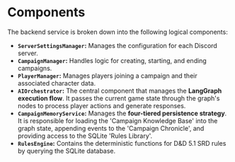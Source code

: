 # Components

The backend service is broken down into the following logical components:

* **`ServerSettingsManager`:** Manages the configuration for each Discord server.
* **`CampaignManager`:** Handles logic for creating, starting, and ending campaigns.
* **`PlayerManager`:** Manages players joining a campaign and their associated character data.
* **`AIOrchestrator`:** The central component that manages the **LangGraph execution flow**. It passes the current game state through the graph's nodes to process player actions and generate responses.
* **`CampaignMemoryService`:** Manages the **four-tiered persistence strategy**. It is responsible for loading the 'Campaign Knowledge Base' into the graph state, appending events to the 'Campaign Chronicle', and providing access to the SQLite 'Rules Library'.
* **`RulesEngine`:** Contains the deterministic functions for D&D 5.1 SRD rules by querying the SQLite database.